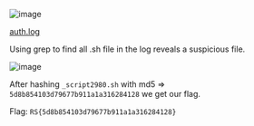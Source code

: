 ![image](https://user-images.githubusercontent.com/63996033/230420489-cf6f9e15-8dab-4e4a-b1fd-7b5582a69731.png)

[auth.log]()

Using grep to find all .sh file in the log reveals a suspicious file.

![image](https://user-images.githubusercontent.com/63996033/230421530-0e55d40b-7178-4a4d-87ec-ab73c0ea747a.png)

After hashing `_script2980.sh` with md5 => `5d8b854103d79677b911a1a316284128` we get our flag.

Flag: `RS{5d8b854103d79677b911a1a316284128}`
